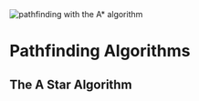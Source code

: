 <img src="http://i.giphy.com/huJEYlQEr3SBq.gif" alt="pathfinding with the A* algorithm" />

# Pathfinding Algorithms

## The A Star Algorithm
